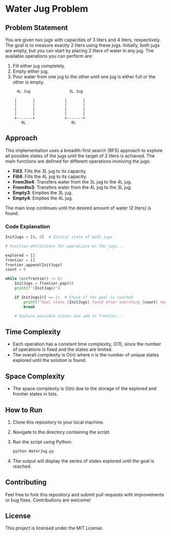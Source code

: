 # Water Jug Problem

## Problem Statement

You are given two jugs with capacities of 3 liters and 4 liters, respectively. The goal is to measure exactly 2 liters using these jugs. Initially, both jugs are empty, but you can start by placing 2 liters of water in any jug. The available operations you can perform are:

1. Fill either jug completely.
2. Empty either jug.
3. Pour water from one jug to the other until one jug is either full or the other is empty.

```
     4L Jug                 3L Jug
                
    |       |             |       |
    |       |             |       |
    |       |             |       |
    |       |             |       |
    +-------+             +-------+
       0L                    0L
```

## Approach

This implementation uses a breadth-first search (BFS) approach to explore all possible states of the jugs until the target of 2 liters is achieved. The main functions are defined for different operations involving the jugs:

- **Fill3**: Fills the 3L jug to its capacity.
- **Fill4**: Fills the 4L jug to its capacity.
- **From3to4**: Transfers water from the 3L jug to the 4L jug.
- **From4to3**: Transfers water from the 4L jug to the 3L jug.
- **Empty3**: Empties the 3L jug.
- **Empty4**: Empties the 4L jug.

The main loop continues until the desired amount of water (2 liters) is found.

### Code Explanation

```python
InitJugs = [0, 0]  # Initial state of both jugs

# Function definitions for operations on the jugs...

explored = []
frontier = []
frontier.append(InitJugs)
count = 0

while len(frontier) != 0:
    InitJugs = frontier.pop(0)
    print(f"{InitJugs}")

    if InitJugs[0] == 2:  # Check if the goal is reached
        print(f"Goal state {InitJugs} found after searching {count} nodes.")
        break

    # Explore possible states and add to frontier...
```

## Time Complexity

- Each operation has a constant time complexity, O(1), since the number of operations is fixed and the states are limited.
- The overall complexity is O(n) where n is the number of unique states explored until the solution is found.

## Space Complexity

- The space complexity is O(n) due to the storage of the explored and frontier states in lists.

## How to Run

1. Clone this repository to your local machine.
2. Navigate to the directory containing the script.
3. Run the script using Python:

   ```bash
   python WaterJug.py
   ```

4. The output will display the series of states explored until the goal is reached.

## Contributing

Feel free to fork this repository and submit pull requests with improvements or bug fixes. Contributions are welcome!

## License

This project is licensed under the MIT License.
